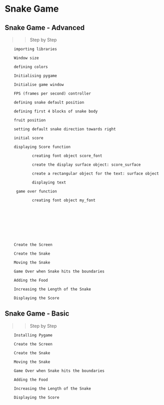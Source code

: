 # Snake Game

## Snake Game  - Advanced

>> Step by Step

        importing libraries
        
        Window size
        
        defining colors
        
        Initialising pygame
        
        Initialise game window
        
        FPS (frames per second) controller
        
        defining snake default position
        
        defining first 4 blocks of snake body
        
        fruit position
        
        setting default snake direction towards right
        
        initial score
        
        displaying Score function
        
                creating font object score_font
                
                create the display surface object: score_surface
                
                create a rectangular object for the text: surface object
                
                displaying text
                
         game over function
         
                creating font object my_font
                
                
                
        
        
        
        
        

        Create the Screen

        Create the Snake

        Moving the Snake

        Game Over when Snake hits the boundaries

        Adding the Food

        Increasing the Length of the Snake

        Displaying the Score




## Snake Game  - Basic

>> Step by Step

        Installing Pygame

        Create the Screen

        Create the Snake

        Moving the Snake

        Game Over when Snake hits the boundaries

        Adding the Food

        Increasing the Length of the Snake

        Displaying the Score

